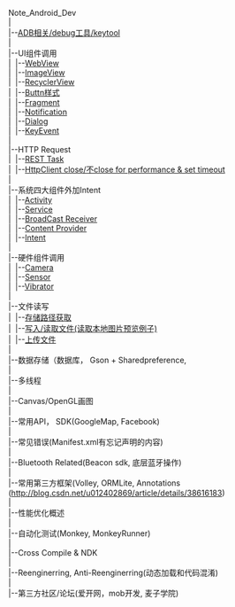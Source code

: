 Note_Android_Dev<br>
|<br>
|--<a href="https://github.com/richthofen911/Note_Android_Dev/blob/master/ADB%E7%9B%B8%E5%85%B3%26Debug%E5%B7%A5%E5%85%B7%26Keytool">ADB相关/debug工具/keytool</a><br>
|<br>
|--UI组件调用<br>
|&nbsp;&nbsp;|--<a href="https://github.com/richthofen911/Note_Android_Dev/blob/master/UI%E7%BB%84%E4%BB%B6%E8%B0%83%E7%94%A8_WebView">WebView</a><br>
|&nbsp;&nbsp;|--<a href="https://github.com/richthofen911/Note_Android_Dev/blob/master/UI%E7%BB%84%E4%BB%B6%E8%B0%83%E7%94%A8_ImageView">ImageView</a><br>
|&nbsp;&nbsp;|--<a href="https://github.com/richthofen911/Note_Android_Dev/blob/master/UI%E7%BB%84%E4%BB%B6%E8%B0%83%E7%94%A8_RecyclerView">RecyclerView</a><br>
|&nbsp;&nbsp;|--<a href="https://github.com/richthofen911/Note_Android_Dev/blob/master/UI%E7%BB%84%E4%BB%B6%E8%B0%83%E7%94%A8_Button%E6%A0%B7%E5%BC%8F">Buttn样式</a><br>
|&nbsp;&nbsp;|--<a href="https://github.com/richthofen911/Note_Android_Dev/blob/master/UI%E7%BB%84%E4%BB%B6%E8%B0%83%E7%94%A8_Fragment">Fragment</a><br>
|&nbsp;&nbsp;|--<a href="https://github.com/richthofen911/Note_Android_Dev/blob/master/UI%E7%BB%84%E4%BB%B6%E8%B0%83%E7%94%A8_Notification">Notification</a><br>
|&nbsp;&nbsp;|--<a href="https://github.com/richthofen911/Note_Android_Dev/blob/master/UI%E7%BB%84%E4%BB%B6%E8%B0%83%E7%94%A8_Dialog">Dialog</a><br>
|&nbsp;&nbsp;|--<a href="https://github.com/richthofen911/Note_Android_Dev/blob/master/UI%E7%BB%84%E4%BB%B6%E8%B0%83%E7%94%A8_KeyEvent">KeyEvent</a><br>
|<br>
|--HTTP Request<br>
|&nbsp;&nbsp;|--<a href="">REST Task</a><br>
|&nbsp;&nbsp;|--<a href="">HttpClient close/不close for performance & set timeout</a><br>
|<br>
|--系统四大组件外加Intent<br>
|&nbsp;&nbsp;|--<a href="">Activity</a><br>
|&nbsp;&nbsp;|--<a href="">Service</a><br>
|&nbsp;&nbsp;|--<a href="">BroadCast Receiver</a><br>
|&nbsp;&nbsp;|--<a href="">Content Provider</a><br>
|&nbsp;&nbsp;|--<a href="">Intent</a><br>
|<br>
|--硬件组件调用<br>
|&nbsp;&nbsp;|--<a href="">Camera</a><br>
|&nbsp;&nbsp;|--<a href="">Sensor</a><br>
|&nbsp;&nbsp;|--<a href="">Vibrator</a><br>
|<br>
|--文件读写<br>
|&nbsp;&nbsp;|--<a href="">存储路径获取</a><br>
|&nbsp;&nbsp;|--<a href="">写入/读取文件(读取本地图片预览例子)</a><br>
|&nbsp;&nbsp;|--<a href="">上传文件</a><br>
|<br>
|--数据存储（数据库， Gson + Sharedpreference,<br>
|<br>
|--多线程</a><br>
|<br>
|--Canvas/OpenGL画图<br>
|<br>
|--常用API， SDK(GoogleMap, Facebook)<br>
|<br>
|--常见错误(Manifest.xml有忘记声明的内容)<br>
|<br>
|--Bluetooth Related(Beacon sdk, 底层蓝牙操作)<br>
|<br>
|--常用第三方框架(Volley, ORMLite, Annotations (http://blog.csdn.net/u012402869/article/details/38616183)<br>
|<br>
|--性能优化概述<br>
|<br>
|--自动化测试(Monkey, MonkeyRunner)</a><br>
|<br>
|--Cross Compile & NDK<br>
|<br>
|--Reenginerring, Anti-Reenginerring(动态加载和代码混淆)<br>
|<br>
|--第三方社区/论坛(爱开网，mob开发, 麦子学院)<br>

